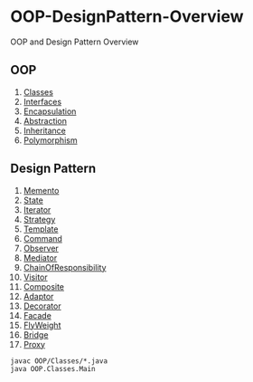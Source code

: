 # OOP-DesignPattern-Overview
OOP and Design Pattern Overview

## OOP
1. [Classes](OOP/Classes)
2. [Interfaces](OOP/Interfaces)
3. [Encapsulation](OOP/Encapsulation)
4. [Abstraction](OOP/Abstraction)
5. [Inheritance](OOP/Inheritance)
6. [Polymorphism](OOP/Polymorphism)

## Design Pattern
1. [Memento](OOP/Memento)
2. [State](OOP/State)
3. [Iterator](OOP/Iterator)
4. [Strategy](OOP/Strategy)
5. [Template](OOP/Template)
6. [Command](OOP/Command)
7. [Observer](OOP/Observer)
8. [Mediator](OOP/Mediator)
9. [ChainOfResponsibility](OOP/ChainOfResponsibility)
10. [Visitor](OOP/Visitor)
11. [Composite](OOP/Composite)
12. [Adaptor](OOP/Adaptor)
13. [Decorator](OOP/Decorator)
14. [Facade](OOP/Facade)
15. [FlyWeight](OOP/FlyWeight)
16. [Bridge](OOP/Bridge)
17. [Proxy](OOP/Proxy)


```
javac OOP/Classes/*.java
java OOP.Classes.Main
```